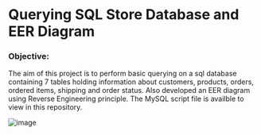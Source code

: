 # Querying SQL Store Database and EER Diagram

### Objective: 

The aim of this project is to perform basic querying on a sql database containing 7 tables holding information about customers, products, orders, ordered items, shipping and order status. Also developed an EER diagram using Reverse Engineering principle. The MySQL script file is availble to view in this repository.

![image](https://user-images.githubusercontent.com/110288870/223112910-d642b7bf-f714-42a9-9885-ab3dd67e69ba.png)
